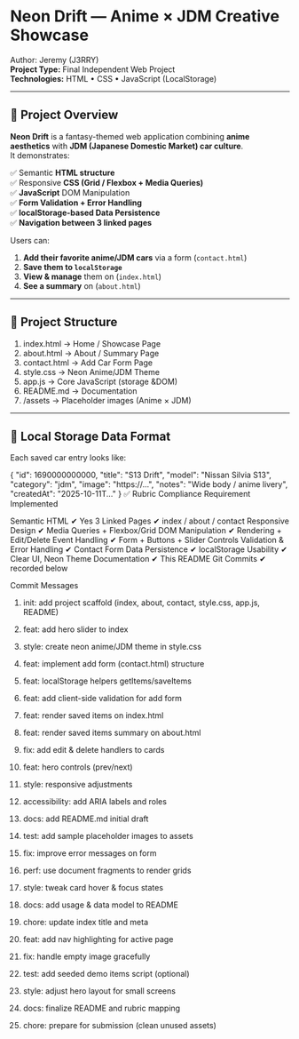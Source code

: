 # Neon Drift — Anime × JDM Creative Showcase

Author: Jeremy (J3RRY)  
**Project Type:** Final Independent Web Project  
**Technologies:** HTML • CSS • JavaScript (LocalStorage)

---

## 🚗 Project Overview

**Neon Drift** is a fantasy-themed web application combining **anime aesthetics** with **JDM (Japanese Domestic Market) car culture**.  
It demonstrates:

✅ Semantic **HTML structure**  
✅ Responsive **CSS (Grid / Flexbox + Media Queries)**  
✅ **JavaScript** DOM Manipulation  
✅ **Form Validation + Error Handling**  
✅ **localStorage-based Data Persistence**  
✅ **Navigation between 3 linked pages**

Users can:

1. **Add their favorite anime/JDM cars** via a form (`contact.html`)
2. **Save them to `localStorage`**
3. **View & manage** them on (`index.html`)
4. **See a summary** on (`about.html`)

---

## 📂 Project Structure

1. index.html → Home / Showcase Page
2. about.html → About / Summary Page
3. contact.html → Add Car Form Page
4. style.css → Neon Anime/JDM Theme
5. app.js → Core JavaScript  (storage &DOM)
6. README.md → Documentation
7. /assets → Placeholder images (Anime × JDM)

---

## 💾 Local Storage Data Format

Each saved car entry looks like:

{
  "id": 1690000000000,
  "title": "S13 Drift",
  "model": "Nissan Silvia S13",
  "category": "jdm",
  "image": "https://...",
  "notes": "Wide body / anime livery",
  "createdAt": "2025-10-11T..."
}
✅ Rubric Compliance
Requirement	Implemented

Semantic HTML	            ✔ Yes
3 Linked Pages   	        ✔ index / about / contact
Responsive Design	        ✔ Media Queries + Flexbox/Grid
DOM Manipulation	        ✔ Rendering + Edit/Delete
Event Handling	            ✔ Form + Buttons + Slider Controls
Validation & Error Handling	✔ Contact Form
Data Persistence	        ✔ localStorage
Usability	                ✔ Clear UI, Neon Theme
Documentation	            ✔ This README
Git Commits	                ✔ recorded below

Commit Messages

1. init: add project scaffold (index, about, contact, style.css, app.js, README)

2. feat: add hero slider to index

3. style: create neon anime/JDM theme in style.css

4. feat: implement add form (contact.html) structure

5. feat: localStorage helpers getItems/saveItems

6. feat: add client-side validation for add form

7. feat: render saved items on index.html

8. feat: render saved items summary on about.html

9. fix: add edit & delete handlers to cards

10. feat: hero controls (prev/next)

11. style: responsive adjustments

12. accessibility: add ARIA labels and roles

13. docs: add README.md initial draft

14. test: add sample placeholder images to assets

15. fix: improve error messages on form

16. perf: use document fragments to render grids

17. style: tweak card hover & focus states

18. docs: add usage & data model to README

19. chore: update index title and meta

20. feat: add nav highlighting for active page

21. fix: handle empty image gracefully

22. test: add seeded demo items script (optional)

23. style: adjust hero layout for small screens

24. docs: finalize README and rubric mapping

25. chore: prepare for submission (clean unused assets)